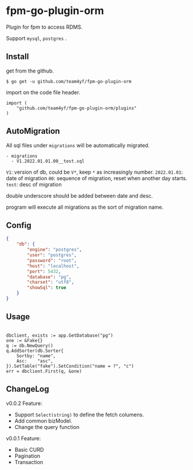 # fpm-go-plugin-orm

Plugin for fpm to access RDMS.

Support `mysql`, `postgres` .

## Install

get from the github.

`$ go get -u github.com/team4yf/fpm-go-plugin-orm`

import on the code file header.

```golang
import (
	"github.com/team4yf/fpm-go-plugin-orm/plugins"
)
```

## AutoMigration

All sql files under `migrations` will be automatically migrated.

```
- migrations
  - V1.2022.01.01.00__test.sql
```

`V1`: version of db, could be `V*`, keep `*` as increasingly number.
`2022.01.01`: date of migration
`00`: sequence of migration, reset when another day starts.
`test`: desc of migration

double underscore should be added between date and desc.

program will execute all migrations as the sort of migration name.


## Config

```json
{
    "db": {
        "engine": "postgres",
        "user": "postgres",
        "password": "root",
        "host": "localhost",
        "port": 5432,
        "database": "pg",
        "charset": "utf8",
        "showSql": true
    }
}
```

## Usage

```golang

dbclient, exists := app.GetDatabase("pg")
one := &Fake{}
q := db.NewQuery()
q.AddSorter(db.Sorter{
    Sortby: "name",
    Asc:    "asc",
}).SetTable("fake").SetCondition("name = ?", "c")
err = dbclient.First(q, &one)

```



## ChangeLog

v0.0.2
Feature:
- Support `Select(string)` to define the fetch columens.
- Add common bizModel.
- Change the query function


v0.0.1
Feature:
- Basic CURD 
- Pagination
- Transaction